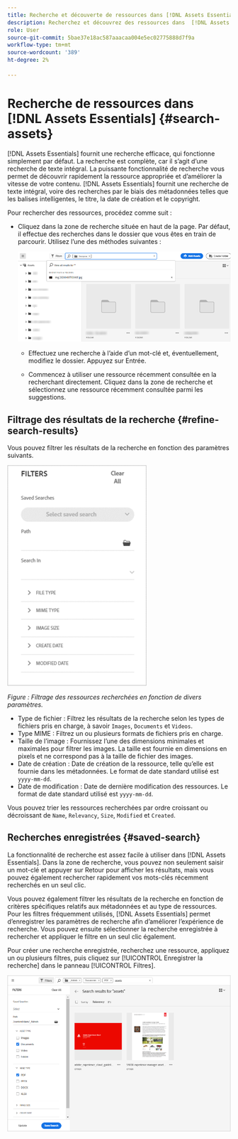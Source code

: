```yaml
---
title: Recherche et découverte de ressources dans [!DNL Assets Essentials]
description: Recherchez et découvrez des ressources dans  [!DNL Assets Essentials].
role: User
source-git-commit: 5bae37e18ac587aaacaa004e5ec02775888d7f9a
workflow-type: tm+mt
source-wordcount: '389'
ht-degree: 2%

---
```



# Recherche de ressources dans [!DNL Assets Essentials] {#search-assets}

[!DNL Assets Essentials] fournit une recherche efficace, qui fonctionne simplement par défaut. La recherche est complète, car il s’agit d’une recherche de texte intégral. La puissante fonctionnalité de recherche vous permet de découvrir rapidement la ressource appropriée et d’améliorer la vitesse de votre contenu. [!DNL Assets Essentials] fournit une recherche de texte intégral, voire des recherches par le biais des métadonnées telles que les balises intelligentes, le titre, la date de création et le copyright.

Pour rechercher des ressources, procédez comme suit :

* Cliquez dans la zone de recherche située en haut de la page. Par défaut, il effectue des recherches dans le dossier que vous êtes en train de parcourir. Utilisez l’une des méthodes suivantes :

   ![zone de recherche](assets/search-box.png)

   * Effectuez une recherche à l’aide d’un mot-clé et, éventuellement, modifiez le dossier. Appuyez sur Entrée.

   * Commencez à utiliser une ressource récemment consultée en la recherchant directement. Cliquez dans la zone de recherche et sélectionnez une ressource récemment consultée parmi les suggestions.

## Filtrage des résultats de la recherche {#refine-search-results}

Vous pouvez filtrer les résultats de la recherche en fonction des paramètres suivants.

![Filtres de recherche](assets/filters1.png)

*Figure : Filtrage des ressources recherchées en fonction de divers paramètres.*

* Type de fichier : Filtrez les résultats de la recherche selon les types de fichiers pris en charge, à savoir `Images`, `Documents` et `Videos`.
* Type MIME : Filtrez un ou plusieurs formats de fichiers pris en charge. <!-- TBD:  [supported file formats](/help/supported-file-formats.md). -->
* Taille de l’image : Fournissez l’une des dimensions minimales et maximales pour filtrer les images. La taille est fournie en dimensions en pixels et ne correspond pas à la taille de fichier des images.
* Date de création : Date de création de la ressource, telle qu’elle est fournie dans les métadonnées. Le format de date standard utilisé est `yyyy-mm-dd`.
* Date de modification : Date de dernière modification des ressources. Le format de date standard utilisé est `yyyy-mm-dd`.

Vous pouvez trier les ressources recherchées par ordre croissant ou décroissant de `Name`, `Relevancy`, `Size`, `Modified` et `Created`.

## Recherches enregistrées  {#saved-search}

La fonctionnalité de recherche est assez facile à utiliser dans [!DNL Assets Essentials]. Dans la zone de recherche, vous pouvez non seulement saisir un mot-clé et appuyer sur Retour pour afficher les résultats, mais vous pouvez également rechercher rapidement vos mots-clés récemment recherchés en un seul clic.

Vous pouvez également filtrer les résultats de la recherche en fonction de critères spécifiques relatifs aux métadonnées et au type de ressources. Pour les filtres fréquemment utilisés, [!DNL Assets Essentials] permet d’enregistrer les paramètres de recherche afin d’améliorer l’expérience de recherche. Vous pouvez ensuite sélectionner la recherche enregistrée à rechercher et appliquer le filtre en un seul clic également.

Pour créer une recherche enregistrée, recherchez une ressource, appliquez un ou plusieurs filtres, puis cliquez sur [!UICONTROL Enregistrer la recherche] dans le panneau [!UICONTROL Filtres].

![Recherche enregistrée à partir du panneau Filtres](assets/saved-search.png)

<!-- TBD: Search behavior. Full-text search. Ranking and rank boosts. Hidden assets.
Report poor UX that users can only save a filtered search and not a simple search.
.
Are other supported files fully indexed and support full-text search? Eg. audio/videos files can at best have metadata indexed.
Anything about ranking of assets displayed in search results?

What about temporarily hiding an asset (suspending search on it) from the search results? If an asset is undergoing review collaboration, should it be used by others? Should it be hidden in search?

When userA is searching and userB add an asset that matches search results, will the asset display in search as soon as userA refreshes the page? Assuming indexing is near real-time. May not be so for bulk uploads.
-->
